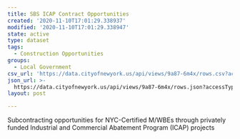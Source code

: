 ```yaml
---
title: SBS ICAP Contract Opportunities
created: '2020-11-10T17:01:29.338937'
modified: '2020-11-10T17:01:29.338947'
state: active
type: dataset
tags:
  - Construction Opportunities
groups:
  - Local Government
csv_url: 'https://data.cityofnewyork.us/api/views/9a87-6m4x/rows.csv?accessType=DOWNLOAD'
json_url: >-
  https://data.cityofnewyork.us/api/views/9a87-6m4x/rows.json?accessType=DOWNLOAD
layout: post

---
```

Subcontracting opportunities for NYC-Certified M/WBEs through privately funded Industrial and Commercial Abatement Program (ICAP) projects
